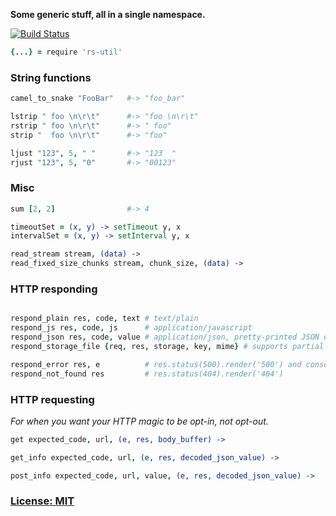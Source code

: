 **Some generic stuff, all in a single namespace.**

[![Build Status](https://secure.travis-ci.org/ReclaimSoftware/rs-util.png)](http://travis-ci.org/ReclaimSoftware/rs-util)

```coffee
{...} = require 'rs-util'
```


### String functions

```coffee
camel_to_snake "FooBar"   #-> "foo_bar"

lstrip " foo \n\r\t"      #-> "foo \n\r\t"
rstrip " foo \n\r\t"      #-> " foo"
strip "  foo \n\r\t"      #-> "foo"

ljust "123", 5, " "       #-> "123  "
rjust "123", 5, "0"       #-> "00123"
```


### Misc

```coffee
sum [2, 2]                #-> 4

timeoutSet = (x, y) -> setTimeout y, x
intervalSet = (x, y) -> setInterval y, x

read_stream stream, (data) ->
read_fixed_size_chunks stream, chunk_size, (data) ->
````


### HTTP responding

```coffee

respond_plain res, code, text # text/plain
respond_js res, code, js      # application/javascript
respond_json res, code, value # application/json, pretty-printed JSON of value
respond_storage_file {req, res, storage, key, mime} # supports partial content!

respond_error res, e          # res.status(500).render('500') and console.log
respond_not_found res         # res.status(404).render('404')
```


### HTTP requesting

*For when you want your HTTP magic to be opt-in, not opt-out.*

```coffee
get expected_code, url, (e, res, body_buffer) ->

get_info expected_code, url, (e, res, decoded_json_value) ->

post_info expected_code, url, value, (e, res, decoded_json_value) ->
```


### [License: MIT](LICENSE.txt)
